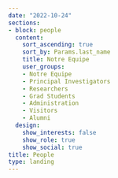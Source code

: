 ```yaml
---
date: "2022-10-24"
sections:
- block: people
  content:
    sort_ascending: true
    sort_by: Params.last_name
    title: Notre Equipe
    user_groups:
    - Notre Equipe
    - Principal Investigators
    - Researchers
    - Grad Students
    - Administration
    - Visitors
    - Alumni
  design:
    show_interests: false
    show_role: true
    show_social: true
title: People
type: landing
---
```

